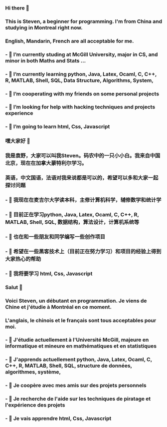 ### Hi there 👋
### This is Steven, a beginner for programming. I'm from China and studying in Montreal right now.
### English, Mandarin, French are all acceptable for me.
### - 🔭 I’m currently studing at McGill University, major in CS, and minor in both Maths and Stats ...
### - 🌱 I’m currently learning python, Java, Latex, Ocaml, C, C++, R, MATLAB, Shell, SQL, Data Structure, Algorithms, System, 
### - 👯 I’m cooperating with my friends on some personal projects
### - 🤔 I’m looking for help with hacking techniques and projects experience
### - 🤔 I’m going to learn html, Css, Javascript

### 嘿大家好 👋
### 我是袁野，大家可以叫我Steven。码农中的一只小小白。我来自中国北京，现在在加拿大蒙特利尔学习。
### 英语，中文国语，法语对我来说都是可以的，希望可以多和大家一起探讨问题
### - 🔭 我现在在麦吉尔大学读本科，主修计算机科学，辅修数学和统计学
### - 🌱 目前正在学习python, Java, Latex, Ocaml, C, C++, R, MATLAB, Shell, SQL, 数据结构，算法设计，计算机系统等
### - 👯 也在和一些朋友和同学编写一些创作项目
### - 🤔 希望在一些黑客技术上（目前正在努力学习）和项目的经验上得到大家热心的帮助
### - 🤔 我将要学习 html, Css, Javascript

### Salut 👋
### Voici Steven, un débutant en programmation. Je viens de Chine et j'étudie à Montréal en ce moment.
### L'anglais, le chinois et le français sont tous acceptables pour moi.
### - 🔭 J'étudie actuellement à l'Université McGill, majeure en informatique et mineure en mathématiques et en statistiques
### - 🌱 J'apprends actuellement python, Java, Latex, Ocaml, C, C++, R, MATLAB, Shell, SQL, structure de données, algorithmes, système,
### - 👯 Je coopère avec mes amis sur des projets personnels
### - 🤔 Je recherche de l'aide sur les techniques de piratage et l'expérience des projets
### - 🤔 Je vais apprendre html, Css, Javascript

<!--
**StevenYuan666/StevenYuan666** is a ✨ _special_ ✨ repository because its `README.md` (this file) appears on your GitHub profile.

Here are some ideas to get you started:


-->
